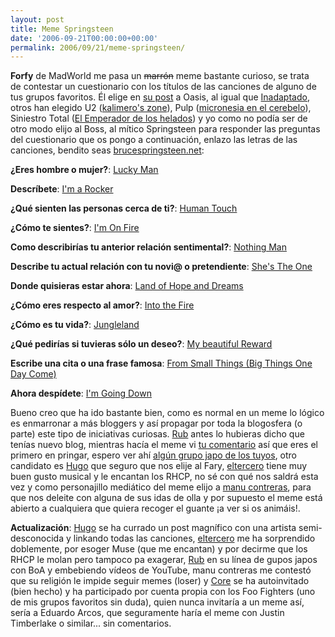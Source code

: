 ```yaml
---
layout: post
title: Meme Springsteen
date: '2006-09-21T00:00:00+00:00'
permalink: 2006/09/21/meme-springsteen/
---
```

<img style="float:right; margin:0 0 10px 10px;" src="http://photos1.blogger.com/blogger2/4553/2422/320/bruceSongsImage.jpg" border="0" alt="" /><span style="font-weight:bold;">Forfy</span> de MadWorld me pasa un <s>marrón</s> meme bastante curioso, se trata de contestar un cuestionario con los títulos de las canciones de alguno de tus grupos favoritos. Él elige en <a href="http://forfy.blogspot.com/2006/09/definitely-meme.html">su post</a> a Oasis, al igual que <a href="http://inadaptado.wordpress.com/2006/09/05/memeandola/">Inadaptado</a>, otros han elegido U2 (<a href="http://kalimerozone.blogspot.com/2006/09/otro-meme-y-van_19.html">kalimero's zone</a>), Pulp (<a href="http://micronesiaenelcerebelo.blogspot.com/2006/09/interludio-intersecciones.html">micronesia en el cerebelo</a>), Siniestro Total (<a href="http://noelio.blogia.com/2006/092001-meme-siniestro.php">El Emperador de los helados</a>) y yo como no podía ser de otro modo elijo al Boss, al mítico Springsteen para responder las preguntas del cuestionario que os pongo a continuación, enlazo las letras de las canciones, bendito seas <a href="http://www.brucespringsteen.net">brucespringsteen.net</a>:

<span style="font-weight:bold;">¿Eres hombre o mujer?</span>: <a href="http://www.brucespringsteen.net/songs/LuckyMan.html">Lucky Man</a>

<span style="font-weight:bold;">Descríbete</span>: <a href="http://www.brucespringsteen.net/songs/ImARocker.html">I'm a Rocker</a>

<span style="font-weight:bold;">¿Qué sienten las personas cerca de ti?</span>: <a href="http://www.brucespringsteen.net/songs/HumanTouch.html">Human Touch</a>

<span style="font-weight:bold;">¿Cómo te sientes?</span>: <a href="http://www.brucespringsteen.net/songs/ImOnFire.html">I'm On Fire</a>

<span style="font-weight:bold;">Como describirías tu anterior relación sentimental?</span>: <a href="http://www.brucespringsteen.net/songs/NothingMan.html">Nothing Man</a>

<span style="font-weight:bold;">Describe tu actual relación con tu novi@ o pretendiente</span>: <a href="http://www.brucespringsteen.net/songs/ShesTheOne.html">She's The One</a>

<span style="font-weight:bold;">Donde quisieras estar ahora</span>: <a href="http://www.brucespringsteen.net/songs/LandOfHopeAndDreams.html">Land of Hope and Dreams</a>

<span style="font-weight:bold;">¿Cómo eres respecto al amor?</span>: <a href="http://www.brucespringsteen.net/songs/IntoTheFire.html">Into the Fire</a>

<span style="font-weight:bold;">¿Cómo es tu vida?</span>: <a href="http://www.brucespringsteen.net/songs/Jungleland.html">Jungleland</a>

<span style="font-weight:bold;">¿Qué pedirías si tuvieras sólo un deseo?</span>: <a href="http://www.brucespringsteen.net/songs/MyBeautifulReward.html">My beautiful Reward</a>

<span style="font-weight:bold;">Escribe una cita o una frase famosa</span>: <a href="http://www.brucespringsteen.net/songs/FromSmallThings.html">From Small Things (Big Things One Day Come)</a>

<span style="font-weight:bold;">Ahora despídete</span>: <a href="http://www.brucespringsteen.net/songs/ImGoinDown.html">I'm Going Down</a>

Bueno creo que ha ido bastante bien, como es normal en un meme lo lógico es enmarronar a más bloggers y así propagar por toda la blogosfera (o parte) este tipo de iniciativas curiosas. <a href="http://rubuntu.wordpress.com/">Rub</a> antes lo hubieras dicho que tenías nuevo blog, mientras hacía el meme vi <a href="http://resistancefutile.blogspot.com/2006/09/regalar-nada-no-es-lo-mismo-que-no.html">tu comentario</a> así que eres el primero en pringar, espero ver ahí <a href="http://www.jmusicworld.com/">algún grupo japo de los tuyos</a>, otro candidato es <a href="http://solo.infames.org">Hugo</a> que seguro que nos elije al Fary, <a href="http://eltercero.blogsome.com">eltercero</a> tiene muy buen gusto musical y le encantan los RHCP, no sé con qué nos saldrá esta vez y como personajillo mediático del meme elijo a <a href="http://proletarium.org">manu contreras</a>, para que nos deleite con alguna de sus idas de olla y por supuesto el meme está abierto a cualquiera que quiera recoger el guante ¡a ver si os animáis!.

<span style="font-weight:bold;">Actualización</span>: <a href="http://solo.infames.org/el-meme-de-las-canciones-respondonas">Hugo</a> se ha currado un post magnífico con una artista semi-desconocida y linkando todas las canciones, <a href="http://eltercero.blogsome.com/2006/09/22/meme-musicopersonal/">eltercero</a> me ha sorprendido doblemente, por esoger Muse (que me encantan) y por decirme que los RHCP le molan pero tampoco pa exagerar, <a href="http://rubuntu.wordpress.com/2006/09/21/meme-jmusic/">Rub</a> en su línea de gupos japos con BoA y embebiendo vídeos de YouTube, manu contreras me contestó que su religión le impide seguir memes (loser) y <a href="http://www.clavedetom.com/?p=317">Core</a> se ha autoinvitado (bien hecho) y ha participado por cuenta propia con los Foo Fighters (uno de mis grupos favoritos sin duda), quien nunca invitaría a un meme así, sería a Eduardo Arcos, que seguramente haría el meme con Justin Timberlake o similar... sin comentarios.
